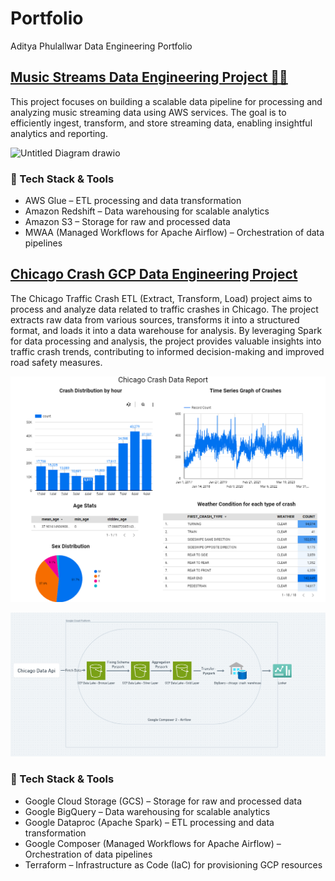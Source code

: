 # Portfolio
Aditya Phulallwar Data Engineering Portfolio

## [Music Streams Data Engineering Project 🎵🚀](https://github.com/addy024/MusicStreamingDataEngineeringAWSProject/tree/main)
This project focuses on building a scalable data pipeline for processing and analyzing music streaming data using AWS services. The goal is to efficiently ingest, transform, and store streaming data, enabling insightful analytics and reporting.

![Untitled Diagram drawio](https://github.com/user-attachments/assets/eac5b609-2a11-493b-83b9-c2cde9c99920)

### 🔧 Tech Stack & Tools
* AWS Glue – ETL processing and data transformation
* Amazon Redshift – Data warehousing for scalable analytics
* Amazon S3 – Storage for raw and processed data
* MWAA (Managed Workflows for Apache Airflow) – Orchestration of data pipelines

## [Chicago Crash GCP Data Engineering Project](https://github.com/addy024/DEZOOMCAMP_Chicago_Crash_Project)
The Chicago Traffic Crash ETL (Extract, Transform, Load) project aims to process and analyze data related to traffic crashes in Chicago. The project extracts raw data from various sources, transforms it into a structured format, and loads it into a data warehouse for analysis. By leveraging Spark for data processing and analysis, the project provides valuable insights into traffic crash trends, contributing to informed decision-making and improved road safety measures.

![Dashboard](https://github.com/addy024/DEZOOMCAMP_Chicago_Crash_Project/blob/main/Screenshot%202024-04-02%20023441.png)

![GCP_WORKFLOW](https://github.com/addy024/DEZOOMCAMP_Chicago_Crash_Project/blob/main/GCP_workflow.png)

### 🔧 Tech Stack & Tools  

* Google Cloud Storage (GCS) – Storage for raw and processed data
* Google BigQuery – Data warehousing for scalable analytics
* Google Dataproc (Apache Spark) – ETL processing and data transformation
* Google Composer (Managed Workflows for Apache Airflow) – Orchestration of data pipelines
* Terraform – Infrastructure as Code (IaC) for provisioning GCP resources
